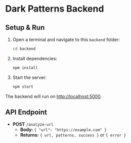 # Dark Patterns Backend

## Setup & Run

1. Open a terminal and navigate to this `backend` folder:
   ```sh
   cd backend
   ```
2. Install dependencies:
   ```sh
   npm install
   ```
3. Start the server:
   ```sh
   npm start
   ```

The backend will run on [http://localhost:5000](http://localhost:5000).

## API Endpoint

- **POST** `/analyze-url`
  - **Body:** `{ "url": "https://example.com" }`
  - **Returns:** `{ url, patterns, success }` or `{ error }` 